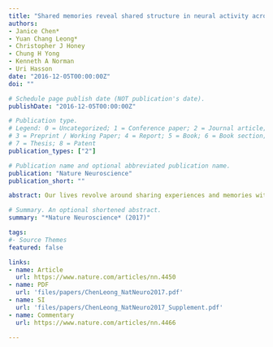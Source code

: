 ```yaml
---
title: "Shared memories reveal shared structure in neural activity across individuals"
authors: 
- Janice Chen*
- Yuan Chang Leong*
- Christopher J Honey
- Chung H Yong
- Kenneth A Norman
- Uri Hasson 
date: "2016-12-05T00:00:00Z"
doi: ""

# Schedule page publish date (NOT publication's date).
publishDate: "2016-12-05T00:00:00Z"

# Publication type.
# Legend: 0 = Uncategorized; 1 = Conference paper; 2 = Journal article;
# 3 = Preprint / Working Paper; 4 = Report; 5 = Book; 6 = Book section;
# 7 = Thesis; 8 = Patent
publication_types: ["2"]

# Publication name and optional abbreviated publication name.
publication: "Nature Neuroscience"
publication_short: ""

abstract: Our lives revolve around sharing experiences and memories with others. When different people recount the same events, how similar are their underlying neural representations? Participants viewed a 50-min movie, then verbally described the events during functional MRI, producing unguided detailed descriptions lasting up to 40 min. As each person spoke, event-specific spatial patterns were reinstated in default-network, medial-temporal, and high-level visual areas. Individual event patterns were both highly discriminable from one another and similar among people, suggesting consistent spatial organization. In many high-order areas, patterns were more similar between people recalling the same event than between recall and perception, indicating systematic reshaping of percept into memory. These results reveal the existence of a common spatial organization for memories in high-level cortical areas, where encoded information is largely abstracted beyond sensory constraints, and that neural patterns during perception are altered systematically across people into shared memory representations for real-life events.

# Summary. An optional shortened abstract.
summary: "*Nature Neuroscience* (2017)"

tags:
#- Source Themes
featured: false

links:
- name: Article 
  url: https://www.nature.com/articles/nn.4450
- name: PDF
  url: 'files/papers/ChenLeong_NatNeuro2017.pdf'
- name: SI
  url: 'files/papers/ChenLeong_NatNeuro2017_Supplement.pdf'
- name: Commentary
  url: https://www.nature.com/articles/nn.4466

---
```


